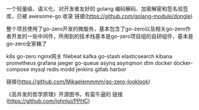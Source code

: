 一个轻量级、语义化、对开发者友好的 golang 编码解码、加密解密和签名验签库，已被 awesome-go 收录
链接(https://github.com/golang-module/dongle)


整个项目使用了go-zero开发的微服务，基本包含了go-zero以及相关go-zero作者开发的一些中间件，所用到的技术栈基本是go-zero项目组的自研组件，基本是go-zero全家桶了

k8s
go-zero
nginx网关
filebeat
kafka
go-stash
elasticsearch
kibana
prometheus
grafana
jaeger
go-queue
asynq
asynqmon
dtm
docker
docker-compose
mysql
redis
modd
jenkins
gitlab
harbor

链接(https://github.com/Mikaelemmmm/go-zero-looklook)


《高并发的哲学原理》开源图书，有蛮牛逼的
链接(https://github.com/johnlui/PPHC)
